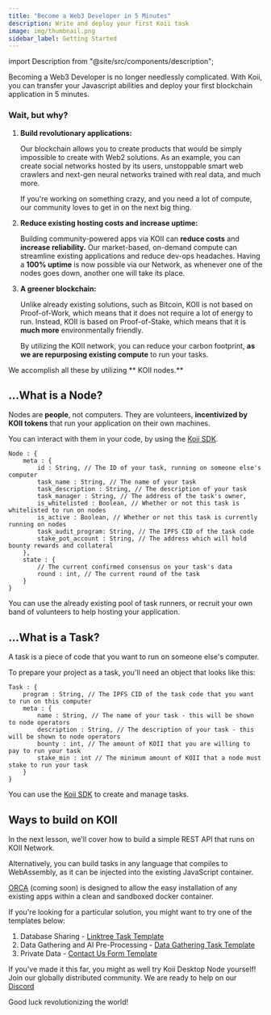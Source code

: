 ```yaml
---
title: "Become a Web3 Developer in 5 Minutes"
description: Write and deploy your first Koii task
image: img/thumbnail.png
sidebar_label: Getting Started
---
```


import Description from "@site/src/components/description";

Becoming a Web3 Developer is no longer needlessly complicated. With Koii, you can transfer your Javascript abilities and deploy your first blockchain application in 5 minutes.

### Wait, but why?

1.  **Build revolutionary applications:**

    Our blockchain allows you to create products that would be simply impossible to create with Web2 solutions. As an example, you can create social networks hosted by its users, unstoppable smart web crawlers and next-gen neural networks trained with real data, and much more.

    If you're working on something crazy, and you need a lot of compute, our community loves to get in on the next big thing.

1.  **Reduce existing hosting costs and increase uptime:**

    Building community-powered apps via KOII can **reduce costs** and **increase reliability.**
    Our market-based, on-demand compute can streamline existing applications and reduce dev-ops headaches. Having a **100% uptime** is now possible via our Network, as whenever one of the nodes goes down, another one will take its place.

<!-- add line break below -->

3.  **A greener blockchain:**

    Unlike already existing solutions, such as Bitcoin, KOII is not based on Proof-of-Work, which means that it does not require a lot of energy to run. Instead, KOII is based on Proof-of-Stake, which means that it is **much more** environmentally friendly.

    By utilizing the KOII network, you can reduce your carbon footprint, **as we are repurposing existing compute** to run your tasks.

We accomplish all these by utilizing ** KOII nodes.**

## ...What is a Node?

Nodes are **people**, not computers. They are volunteers, **incentivized by KOII tokens** that run your application on their own machines.

You can interact with them in your code, by using the [Koii SDK](/develop/koii-sdk/overview/).

```
Node : {
    meta : {
        id : String, // The ID of your task, running on someone else's computer
        task_name : String, // The name of your task
        task_description : String, // The description of your task
        task_manager : String, // The address of the task's owner,
        is_whitelisted : Boolean, // Whether or not this task is whitelisted to run on nodes
        is_active : Boolean, // Whether or not this task is currently running on nodes
        task_audit_program: String, // The IPFS CID of the task code
        stake_pot_account : String, // The address which will hold bounty rewards and collateral
    },
    state : {
        // The current confirmed consensus on your task's data
        round : int, // The current round of the task
    }
}
```

You can use the already existing pool of task runners, or recruit your own band of volunteers to help hosting your application.

## ...What is a Task?

A task is a piece of code that you want to run on someone else's computer.

To prepare your project as a task, you'll need an object that looks like this:

```
Task : {
    program : String, // The IPFS CID of the task code that you want to run on this computer
    meta : {
        name : String, // The name of your task - this will be shown to node operators
        description : String, // The description of your task - this will be shown to node operators
        bounty : int, // The amount of KOII that you are willing to pay to run your task
        stake_min : int // The minimum amount of KOII that a node must stake to run your task
    }
}
```

You can use the [Koii SDK](/develop/koii-sdk/overview/) to create and manage tasks.

<!-- line break -->

## Ways to build on KOII

In the next lesson, we'll cover how to build a simple REST API that runs on KOII Network.

Alternatively, you can build tasks in any language that compiles to WebAssembly, as it can be injected into the existing JavaScript container.

[ORCA](/orca) (coming soon) is designed to allow the easy installation of any existing apps within a clean and sandboxed docker container.

If you're looking for a particular solution, you might want to try one of the templates below:

1. Database Sharing - [Linktree Task Template](/)
2. Data Gathering and AI Pre-Processing - [Data Gathering Task Template](/)
3. Private Data - [Contact Us Form Template](/)

If you've made it this far, you might as well try Koii Desktop Node yourself! Join our globally distributed community. We are ready to help on our [Discord](https://discord.gg/koii)

Good luck revolutionizing the world!
